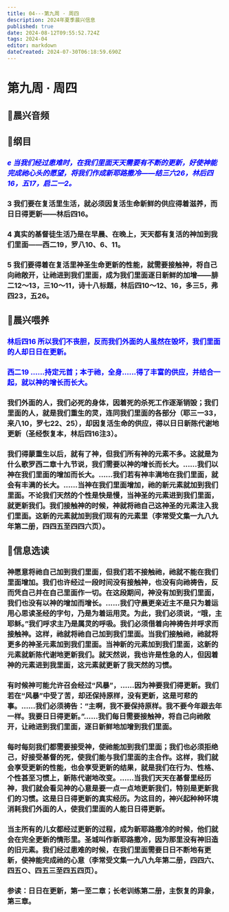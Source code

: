 ```yaml
---
title: 04---第九周 · 周四
description: 2024年夏季晨兴信息
published: true
date: 2024-08-12T09:55:52.724Z
tags: 2024-04
editor: markdown
dateCreated: 2024-07-30T06:18:59.690Z
---
```


# 第九周 · 周四
## 🎵晨兴音频

## 📖纲目

### <font color=blue>*e    当我们经过患难时，在我们里面天天需要有不断的更新，好使神能完成祂心头的愿望，将我们作成新耶路撒冷——结三六26，林后四16，五17，启二一2。*</font>

### 3    我们要在复活里生活，就必须因复活生命新鲜的供应得着滋养，而日日得更新——林后四16。

### 4    真实的基督徒生活乃是在早晨、在晚上，天天都有复活的神加到我们里面——西二19，罗八10、6、11。

### 5    我们要得着在复活里神圣生命更新的性能，就需要接触神，将自己向祂敞开，让祂进到我们里面，成为我们里面逐日新鲜的加增——腓二12～13，三10～11，诗十八标题，林后四10～12、16，多三5，弗四23，五26。

## 📖晨兴喂养

### <font color=blue>林后四16    所以我们不丧胆，反而我们外面的人虽然在毁坏，我们里面的人却日日在更新。</font>

### <font color=blue>西二19    ……持定元首；本于祂，全身……得了丰富的供应，并结合一起，就以神的增长而长大。</font>

### 我们外面的人，我们必死的身体，因着死的杀死工作逐渐销毁；我们里面的人，就是我们重生的灵，连同我们里面的各部分（耶三一33，来八10，罗七22、25），却因复活生命的供应，得以日日新陈代谢地更新（圣经恢复本，林后四16注3）。

### 我们得蒙重生以后，就有了神，但我们所有神的元素不多。这就是为什么歌罗西二章十九节说，我们需要以神的增长而长大。……我们以神在我们里面的增加而长大。……我们若有神丰满地在我们里面，就会有丰满的长大。……当神在我们里面增加，祂的新元素就加到我们里面。不论我们天然的个性是快是慢，当神圣的元素进到我们里面，就更新我们。我们接触神的时候，神就将祂自己这神圣的元素注入我们里面。这新的元素就加到我们现有的元素里（李常受文集一九八九年第二册，四四五至四四六页）。

## 📖信息选读

### 神愿意将祂自己加到我们里面，但我们若不接触祂，祂就不能在我们里面增加。我们也许经过一段时间没有接触神，也没有向祂祷告，反而凭自己并在自己里面作一切。在这段期间，神没有加到我们里面，我们也没有以神的增加而增长。……我们守晨更亲近主不是只为着运用心思读圣经的字句，乃是为着运用灵。为此，我们必须说，“哦，主耶稣。”我们呼求主乃是属灵的呼吸。我们必须借着向神祷告并呼求而接触神。这样，祂就将祂自己加到我们里面。当我们接触祂，祂就将更多的神圣元素加到我们里面。当神新的元素加到我们里面，这新的元素就新陈代谢地更新我们。就天然说，我也许是性急的人，但因着神的元素进到我里面，这元素就更新了我天然的习惯。

### 有时候神可能允许召会经过“风暴”，……因为神要我们得更新。我们若在“风暴”中受了苦，却还保持原样，没有更新，这是可悲的事。……我们必须祷告：“主啊，我不要保持原样。我不要今年跟去年一样。我要日日得更新。”……我们每日需要接触神，将自己向祂敞开，让祂进到我们里面，逐日新鲜地加增到我们里面。

### 每时每刻我们都需要接受神，使祂能加到我们里面；我们也必须拒绝己，好接受基督的死，使我们能与我们里面的主合作。这样，我们就会享受更新的性能，也会享受更新的结果，就是我们在行为、性格、个性甚至习惯上，新陈代谢地改变。……当我们天天在基督里经历神，我们就会看见神的心意是要一点一点地更新我们，特别是更新我们的习惯。这是日日得更新的真实经历。为这目的，神兴起种种环境消耗我们外面的人，使我们里面的人能日日得更新。

### 当主所有的儿女都经过更新的过程，成为新耶路撒冷的时候，他们就会在完全更新的情形里。圣城叫作新耶路撒冷，因为那里没有神旧造的旧元素。我们经过患难的时候，在我们里面需要日日不断地有更新，使神能完成祂的心意（李常受文集一九八九年第二册，四四六、四五○、四五三至四五四页）。

### 参读：日日在更新，第一至二章；长老训练第二册，主恢复的异象，第三章。

<!-- Google tag (gtag.js) -->
<script async src="https://www.googletagmanager.com/gtag/js?id=G-1P8709Z16T"></script>
<script>
  window.dataLayer = window.dataLayer || [];
  function gtag(){dataLayer.push(arguments);}
  gtag('js', new Date());

  gtag('config', 'G-1P8709Z16T');
</script>